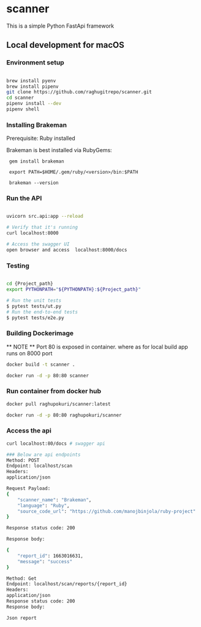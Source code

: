 # scanner

This is a simple Python FastApi framework 

## Local development for macOS
### Environment setup
```bash

brew install pyenv
brew install pipenv
git clone https://github.com/raghugitrepo/scanner.git
cd scanner
pipenv install --dev
pipenv shell
```

### Installing Brakeman 
Prerequisite: Ruby installed 

Brakeman is best installed via RubyGems:
```
 gem install brakeman
 
 export PATH=$HOME/.gem/ruby/<version>/bin:$PATH   
 
 brakeman --version 
```
### Run the API
```bash

uvicorn src.api:app --reload

# Verify that it's running
curl localhost:8000

# Access the swagger UI
open browser and access  localhost:8000/docs
```

### Testing



```bash

cd {Project_path}
export PYTHONPATH="${PYTHONPATH}:${Project_path}"

# Run the unit tests
$ pytest tests/ut.py
# Run the end-to-end tests
$ pytest tests/e2e.py
```

### Building Dockerimage

** NOTE ** Port 80 is exposed in container. where as for local build app runs on 8000 port 

```bash
docker build -t scanner . 

docker run -d -p 80:80 scanner
```

### Run container from docker hub 
```bash
docker pull raghupokuri/scanner:latest

docker run -d -p 80:80 raghupokuri/scanner

```
### Access the api
```bash 
curl localhost:80/docs # swagger api 

### Below are api endpoints 
Method: POST
Endpoint: localhost/scan
Headers: 
application/json

Request Payload: 
{
    "scanner_name": "Brakeman",
    "language": "Ruby",
    "source_code_url": "https://github.com/manojbinjola/ruby-project"
}

Response status code: 200

Response body: 

{
    "report_id": 1663016631,
    "message": "success"
}

Method: Get
Endpoint: localhost/scan/reports/{report_id}
Headers: 
application/json
Response status code: 200
Response body: 

Json report
